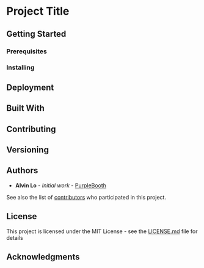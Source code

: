 # Project Title

## Getting Started

### Prerequisites

### Installing

## Deployment

## Built With

## Contributing

## Versioning

## Authors

* **Alvin Lo** - *Initial work* - [PurpleBooth](https://github.com/alvinltlo)

See also the list of [contributors](https://github.com/your/project/contributors) who participated in this project.

## License

This project is licensed under the MIT License - see the [LICENSE.md](LICENSE.md) file for details

## Acknowledgments

